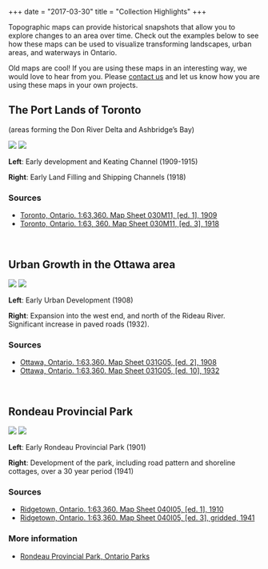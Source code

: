 +++
date = "2017-03-30"
title = "Collection Highlights"
+++

Topographic maps can provide historical snapshots that allow you to explore changes to an area over time.  Check out the examples below to see how these maps can be used to visualize transforming landscapes, urban areas, and waterways in Ontario. 

Old maps are cool! If you are using these maps in an interesting way, we would love to hear from you. Please [contact us](../contact/) and let us know how you are using these maps in your own projects.  

## The Port Lands of Toronto 

(areas forming the Don River Delta and Ashbridge’s Bay)

<div class="juxtapose">
    <img src="../img/highlights/030M11_1909.jpg" data-label="1909" />
    <img src="../img/highlights/030M11_1918.jpg" data-label="1918" />
</div>

<div class="row slider-description">
	<p class="col-md-6"><strong>Left</strong>: Early development and Keating Channel (1909-1915)</p>
	<p class="col-md-6"><strong>Right</strong>: Early Land Filling and Shipping Channels (1918)</p>
</div>

### Sources

- [Toronto, Ontario. 1:63,360. Map Sheet 030M11, [ed. 1], 1909](http://geo.scholarsportal.info/#r/details/_uri@=HTDP63360K030M11_1909TIFF&_add:true)
- [Toronto, Ontario. 1:63, 360. Map Sheet 030M11, [ed. 3], 1918](http://geo.scholarsportal.info/#r/details/_uri@=HTDP63360K030M11_1918TIFF&_add:true)

<br>

## Urban Growth in the Ottawa area

<div class="juxtapose">
    <img src="../img/highlights/031G05_1908.jpg" data-label="1908" />
    <img src="../img/highlights/031G05_1932.jpg" data-label="1932" />
</div>

<div class="row slider-description">
	<p class="col-md-6"><strong>Left</strong>: Early Urban Development (1908)</p>
	<p class="col-md-6"><strong>Right</strong>: Expansion into the west end, and north of the Rideau River. Significant increase in paved roads (1932).</p>
</div>

### Sources

- [Ottawa, Ontario. 1:63,360. Map Sheet 031G05, [ed. 2], 1908](http://geo.scholarsportal.info/#r/details/_uri@=HTDP63360K031G05_1908TIFF&_add:true)
- [Ottawa, Ontario. 1:63,360. Map Sheet 031G05, [ed. 10], 1932](http://geo.scholarsportal.info/#r/details/_uri@=HTDP63360K031G05_1932TIFF&_add:true)

<br>


## Rondeau Provincial Park

<div class="juxtapose">
	<img src="../img/highlights/HTDP63360K040I05_1910TIFF.jpg" data-label="1901" />
    <img src="../img/highlights/HTDP63360K040I05_1941_MBTIFF.jpg" data-label="1941" />
</div>

<div class="row slider-description">
	<p class="col-md-6"><strong>Left</strong>: Early Rondeau Provincial Park (1901)</p>
	<p class="col-md-6"><strong>Right</strong>: Development of the park, including road pattern and shoreline cottages, over a 30 year period (1941)</p>
</div>

### Sources

- [Ridgetown, Ontario. 1:63,360. Map Sheet 040I05, [ed. 1], 1910](http://geo.scholarsportal.info/#r/details/_uri@=HTDP63360K040I05_1910TIFF&_add:true)
- [Ridgetown, Ontario. 1:63,360. Map Sheet 040I05, [ed. 3], gridded, 1941](http://geo.scholarsportal.info/#r/details/_uri@=HTDP63360K040I05_1941_MBTIFF&_add:true)

### More information

- [Rondeau Provincial Park, Ontario Parks](https://www.ontarioparks.com/park/rondeau)

<script src="../js/juxtapose.js"></script>